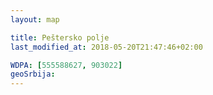 ```yaml
---
layout: map

title: Peštersko polje
last_modified_at: 2018-05-20T21:47:46+02:00

WDPA: [555588627, 903022]
geoSrbija:
---
```

